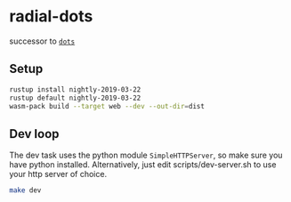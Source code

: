 # radial-dots

successor to [`dots`](http://huang-hobbs.co/dots)

## Setup

```bash
rustup install nightly-2019-03-22
rustup default nightly-2019-03-22
wasm-pack build --target web --dev --out-dir=dist
```

## Dev loop
The dev task uses the python module `SimpleHTTPServer`, so make sure you have python installed. Alternatively, just edit scripts/dev-server.sh to use your http server of choice.

```bash
make dev
```

